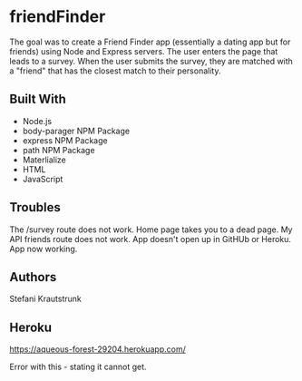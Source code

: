 # friendFinder
The goal was to create a Friend Finder app (essentially a dating app but for friends) using Node and Express servers. The user enters the page that leads to a survey. When the user submits the survey, they are matched with a "friend" that has the closest match to their personality.

## Built With
- Node.js
- body-parager NPM Package 
- express NPM Package 
- path NPM Package 
- Materlialize 
- HTML
- JavaScript

## Troubles
The /survey route does not work. Home page takes you to a dead page. My API friends route does not work. App doesn't open up in GitHUb or Heroku.
App now working. 

## Authors
Stefani Krautstrunk

## Heroku
https://aqueous-forest-29204.herokuapp.com/

Error with this - stating it cannot get.
